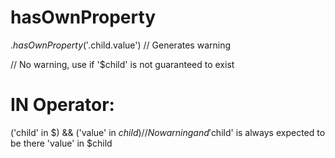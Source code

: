 hasOwnProperty
==============


$.hasOwnProperty('$.child.value') // Generates warning

 // No warning, use if '$child' is not guaranteed to exist
 
 
 IN Operator:
 ==============
 
 
('child' in $) && ('value' in $child)
 // No warning and '$child' is always expected to be there
'value' in $child
